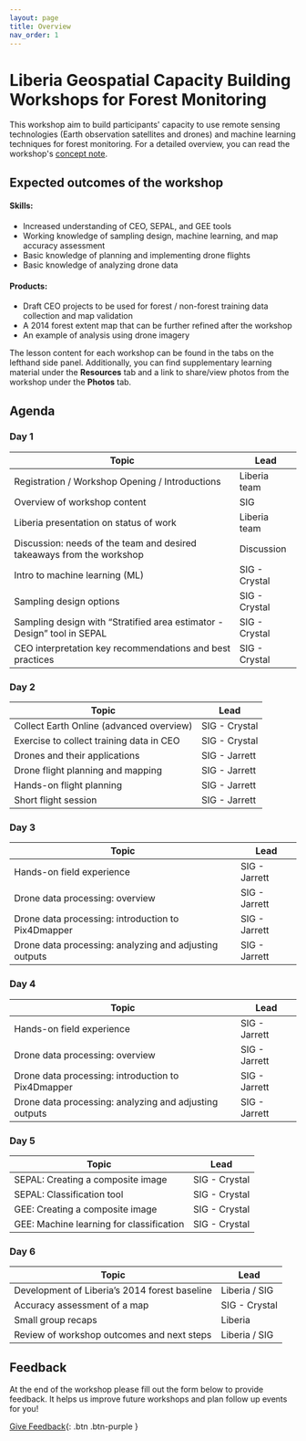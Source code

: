 ```yaml
---
layout: page
title: Overview
nav_order: 1
---
```


# Liberia Geospatial Capacity Building Workshops for Forest Monitoring
This workshop aim to build participants' capacity to use remote sensing technologies (Earth observation satellites and drones) and machine learning techniques for forest monitoring. For a detailed overview, you can read the workshop's [concept note](https://docs.google.com/document/d/1ed5aAAm7OfiYvlKrU0aBoUlyP_KOmo6Ta8P0z2d4Mms/edit?usp=sharing).

## Expected outcomes of the workshop

#### Skills: 
- Increased understanding of CEO, SEPAL, and GEE tools
- Working knowledge of sampling design, machine learning, and map accuracy assessment
- Basic knowledge of planning and implementing drone flights
- Basic knowledge of analyzing drone data

#### Products:
- Draft CEO projects to be used for forest / non-forest training data collection and map validation
- A 2014 forest extent map that can be further refined after the workshop
- An example of analysis using drone imagery 


The lesson content for each workshop can be found in the tabs on the lefthand side panel. Additionally, you can find supplementary learning material under the **Resources** tab and a link to share/view photos from the workshop under the **Photos** tab. 

## Agenda

### Day 1

|**Topic**| **Lead**      |
|--------------------------------------------------------|---------------|
| Registration / Workshop Opening / Introductions | Liberia team  |
| Overview of workshop content | SIG           |
| Liberia presentation on status of work| Liberia team  |
| Discussion: needs of the team and desired takeaways from the workshop | Discussion    |
| Intro to machine learning (ML) | SIG - Crystal |
| Sampling design options  | SIG - Crystal |
| Sampling design with “Stratified area estimator - Design” tool in SEPAL | SIG - Crystal |
| CEO interpretation key recommendations and best practices | SIG - Crystal |


### Day 2

|**Topic**| **Lead**      |
|--------------------------------------------------------|---------------|
| Collect Earth Online (advanced overview) | SIG - Crystal  |
| Exercise to collect training data in CEO | SIG - Crystal  |
| Drones and their applications            | SIG - Jarrett  |
| Drone flight planning and mapping        | SIG - Jarrett  |
| Hands-on flight planning                 | SIG - Jarrett  |
| Short flight session                     | SIG - Jarrett  |




### Day 3

| **Topic** | **Lead**      |
|--------------------------------------------------------|---------------|
| Hands-on field experience                              | SIG - Jarrett |
| Drone data processing: overview                        | SIG - Jarrett |
| Drone data processing: introduction to Pix4Dmapper     | SIG - Jarrett |
| Drone data processing: analyzing and adjusting outputs | SIG - Jarrett |



### Day 4

| **Topic**                                              | **Lead**      |
|--------------------------------------------------------|---------------|
| Hands-on field experience                              | SIG - Jarrett |
| Drone data processing: overview                        | SIG - Jarrett |
| Drone data processing: introduction to Pix4Dmapper     | SIG - Jarrett |
| Drone data processing: analyzing and adjusting outputs | SIG - Jarrett |



### Day 5

| **Topic**                                | **Lead**      |
|------------------------------------------|---------------|
| SEPAL: Creating a composite image        | SIG - Crystal |
| SEPAL: Classification tool               | SIG - Crystal |
| GEE: Creating a composite image          | SIG - Crystal |
| GEE: Machine learning for classification | SIG - Crystal |



### Day 6

| **Topic**                                     | **Lead**      |
|-----------------------------------------------|---------------|
| Development of Liberia’s 2014 forest baseline | Liberia / SIG |
| Accuracy assessment of a map                  | SIG - Crystal |
| Small group recaps                            | Liberia       |
| Review of workshop outcomes and next steps    | Liberia / SIG |



## Feedback
At the end of the workshop please fill out the form below to provide feedback. It helps us improve future workshops and plan follow up events for you!

[Give Feedback](https://forms.gle/8Jdm1aybL9sqzNEw6){: .btn .btn-purple }